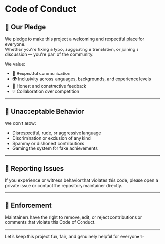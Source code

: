 # Code of Conduct

## 💬 Our Pledge

We pledge to make this project a welcoming and respectful place for everyone.  
Whether you're fixing a typo, suggesting a translation, or joining a discussion — you're part of the community.

We value:
- 🫱 Respectful communication
- 🌍 Inclusivity across languages, backgrounds, and experience levels
- 🙌 Honest and constructive feedback
- 💡 Collaboration over competition

---

## 🚫 Unacceptable Behavior

We don’t allow:
- Disrespectful, rude, or aggressive language
- Discrimination or exclusion of any kind
- Spammy or dishonest contributions
- Gaming the system for fake achievements

---

## 🙋 Reporting Issues

If you experience or witness behavior that violates this code, please open a private issue or contact the repository maintainer directly.

---

## 🤝 Enforcement

Maintainers have the right to remove, edit, or reject contributions or comments that violate this Code of Conduct.

---

Let’s keep this project fun, fair, and genuinely helpful for everyone ✨
